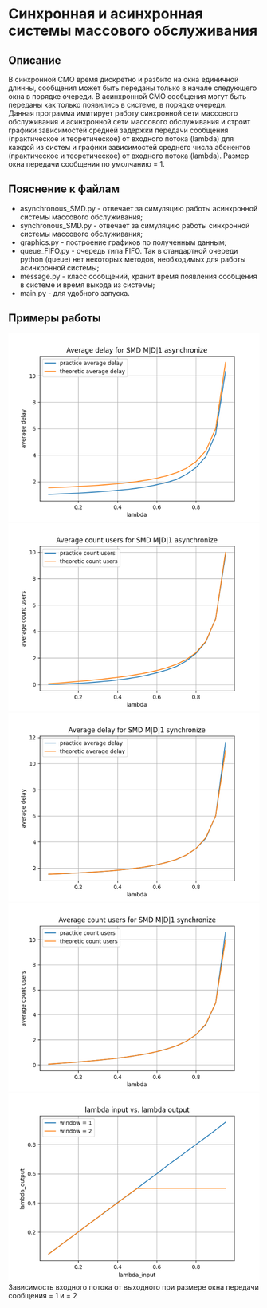 # Синхронная и асинхронная системы массового обслуживания
## Описание
В синхронной СМО время дискретно и разбито на окна 
единичной длинны, сообщения может быть переданы только в начале следующего окна в порядке очереди.
В асинхронной СМО сообщения могут быть переданы как только появились в системе, 
в порядке очереди.  
Данная программа имитирует работу синхронной сети массового обслуживания и асинхронной сети массового обслуживания 
и строит графики зависимостей средней задержки передачи сообщения (практическое и теоретическое) от входного потока 
(lambda) для каждой из систем и графики зависимостей среднего числа абонентов (практическое и теоретическое) от входного 
потока (lambda). Размер окна передачи сообщения по умолчанию = 1.

## Пояснение к файлам
* asynchronous_SMD.py - отвечает за симуляцию работы асинхронной системы массового обслуживания;
* synchronous_SMD.py - отвечает за симуляцию работы синхронной системы массового обслуживания;
* graphics.py - построение графиков по полученным данным;
* queue_FIFO.py - очередь типа FIFO. Так в стандартной очереди python (queue) нет некоторых методов, 
необходимых для работы асинхронной системы;
* message.py - класс сообщений, хранит время появления сообщения в системе и время выхода из системы;
* main.py - для удобного запуска.

## Примеры работы
![Средняя задержка для асинхронной системы](https://github.com/Progger715/Synchronous-and-asynchronus-SMD/blob/4b15ca783c234c3bc4196229ddfd89ed8540f1e4/outputData/graphical%20images/Asynchronous_system_average_delay.png)
![Среднее число абонентов для асинхронной системы](https://github.com/Progger715/Synchronous-and-asynchronus-SMD/blob/4b15ca783c234c3bc4196229ddfd89ed8540f1e4/outputData/graphical%20images/Asynchronous_system_average_count_users.png)
![Средняя задержка для синхронной системы](https://github.com/Progger715/Synchronous-and-asynchronus-SMD/blob/631c3fdbf4c72526ab12b903ad6acaedd1106aa1/outputData/graphical%20images/Synchronous_system_average_delay.png)
![Среднее число абонентов для синхронной системы](https://github.com/Progger715/Synchronous-and-asynchronus-SMD/blob/631c3fdbf4c72526ab12b903ad6acaedd1106aa1/outputData/graphical%20images/Synchronous_system_average_count_users.png)  
![Зависимость входного потока от выходного при размере окна передачи сообщения = 1 и = 2](https://github.com/Progger715/Synchronous-and-asynchronus-SMD/blob/631c3fdbf4c72526ab12b903ad6acaedd1106aa1/outputData/graphical%20images/lambda_input_vs._lambda_output.png)
Зависимость входного потока от выходного при размере окна передачи сообщения = 1 и = 2